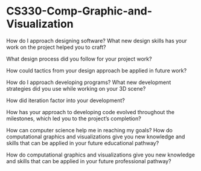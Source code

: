 # CS330-Comp-Graphic-and-Visualization

How do I approach designing software?
  What new design skills has your work on the project helped you to craft?
  
  What design process did you follow for your project work?
  
  How could tactics from your design approach be applied in future work?


How do I approach developing programs?
  What new development strategies did you use while working on your 3D scene?
  
  How did iteration factor into your development?
  
  How has your approach to developing code evolved throughout the milestones, which led you to the project’s completion?


How can computer science help me in reaching my goals?
  How do computational graphics and visualizations give you new knowledge and skills that can be applied in your future educational pathway?
  
  How do computational graphics and visualizations give you new knowledge and skills that can be applied in your future professional pathway?
